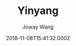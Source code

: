 ---
title: Yinyang
github: https://github.com/joway/hugo-theme-yinyang
demo: https://blog.joway.io/
author: Joway Wang
ssg:
  - Hugo
cms:
  - Markdown
date: 2018-11-08T15:41:32.000Z
description: ' a black-white theme for Hugo.'
draft: true
publish_date: '2018-11-08T15:41:32Z'
update_date: '2022-04-28T05:51:19Z'
github_star: 366
github_fork: 123
---